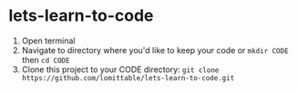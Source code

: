 # lets-learn-to-code

1. Open terminal
2. Navigate to directory where you'd like to keep your code or `mkdir CODE` then `cd CODE`
3. Clone this project to your CODE directory: `git clone https://github.com/lomittable/lets-learn-to-code.git`

